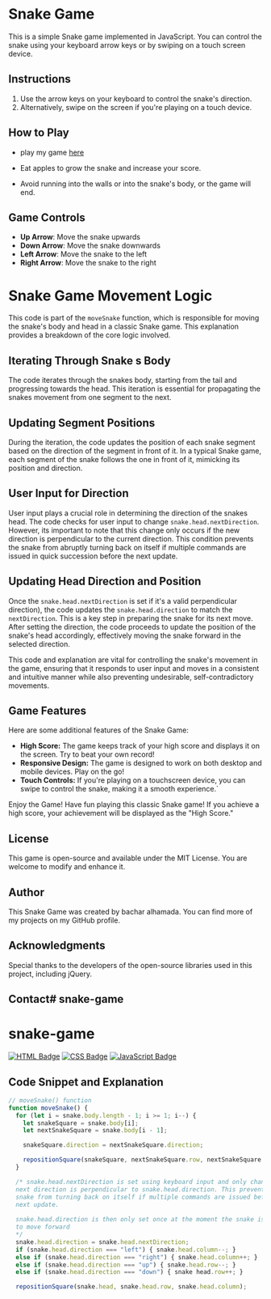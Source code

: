 # Snake Game

This is a simple Snake game implemented in JavaScript. You can control the snake using your keyboard arrow keys or by swiping on a touch screen device.

## Instructions

1. Use the arrow keys on your keyboard to control the snake's direction.
2. Alternatively, swipe on the screen if you're playing on a touch device.

## How to Play
- play my game [here]([URL](https://bachar157.github.io/random-game/))

- Eat apples to grow the snake and increase your score.
- Avoid running into the walls or into the snake's body, or the game will end.

## Game Controls

- **Up Arrow**: Move the snake upwards
- **Down Arrow**: Move the snake downwards
- **Left Arrow**: Move the snake to the left
- **Right Arrow**: Move the snake to the right




# Snake Game Movement Logic

This code is part of the `moveSnake` function, which is responsible for moving the snake's body and head in a
 classic Snake game. This explanation provides a breakdown of the core logic involved.

## Iterating Through Snake s Body
The code iterates through the snakes body, starting from the tail and progressing towards the head.
 This iteration is essential for propagating the snakes movement from one segment to the next.

## Updating Segment Positions
During the iteration, the code updates the position of each snake segment based on the direction of the segment
 in front of it. In a typical Snake game, each segment of the snake follows the one in front of it, mimicking its
position and direction.

## User Input for Direction
User input plays a crucial role in determining the direction of the snakes head. The code checks for user input to
 change `snake.head.nextDirection`. However, its important to note that this change only occurs if the new
 direction is perpendicular to the current direction. This condition prevents the snake from abruptly
 turning back on itself if multiple commands are issued in quick succession before the next update.

## Updating Head Direction and Position
Once the `snake.head.nextDirection` is set if it's a valid perpendicular direction), the code updates the `snake.head.direction` to match the `nextDirection`. This is a key step in preparing the snake for its
 next move. After setting the direction, the code proceeds to update the position of the snake's
head accordingly, effectively moving the snake forward in the selected direction.

This code and explanation are vital for controlling the snake's movement in the game, ensuring that it
 responds to user input and moves in a consistent and intuitive manner while also preventing undesirable, self-contradictory movements.

## Game Features

Here are some additional features of the Snake Game:

- **High Score:** The game keeps track of your high score and displays it on the screen. Try to beat your
 own record!
- **Responsive Design:** The game is designed to work on both desktop and mobile devices. Play on the go!
- **Touch Controls:** If you're playing on a touchscreen device, you can swipe to control the snake, making
it a smooth experience.`

Enjoy the Game! Have fun playing this classic Snake game! If you achieve a high score, your achievement
will be displayed as the "High Score."

## License

This game is open-source and available under the MIT License. You are welcome to modify and enhance it.

## Author

This Snake Game was created by bachar alhamada. You can find more of my projects on my GitHub profile.

## Acknowledgments

Special thanks to the developers of the open-source libraries used in this project, including jQuery.

## Contact# snake-game
# snake-game
[![HTML Badge](https://img.shields.io/badge/-HTML-E34F26?style=for-the-badge&labelColor=black&logo=html5&logoColor=E34F26)](#)
[![CSS Badge](https://img.shields.io/badge/-CSS-1572B6?style=for-the-badge&labelColor=black&logo=css3&logoColor=1572B6)](#)
[![JavaScript Badge](https://img.shields.io/badge/-JavaScript-F7DF1E?style=for-the-badge&labelColor=black&logo=javascript&logoColor=F7DF1E)](#)

## Code Snippet and Explanation

```javascript
// moveSnake() function
function moveSnake() {
  for (let i = snake.body.length - 1; i >= 1; i--) {
    let snakeSquare = snake.body[i];
    let nextSnakeSquare = snake.body[i - 1];

    snakeSquare.direction = nextSnakeSquare.direction;

    repositionSquare(snakeSquare, nextSnakeSquare.row, nextSnakeSquare.column);
  }

  /* snake.head.nextDirection is set using keyboard input and only changes if the
  next direction is perpendicular to snake.head.direction. This prevents the 
  snake from turning back on itself if multiple commands are issued before the
  next update.
  
  snake.head.direction is then only set once at the moment the snake is prepared
  to move forward
  */
  snake.head.direction = snake.head.nextDirection;
  if (snake.head.direction === "left") { snake.head.column--; }
  else if (snake.head.direction === "right") { snake.head.column++; }
  else if (snake.head.direction === "up") { snake.head.row--; }
  else if (snake.head.direction === "down") { snake head.row++; }

  repositionSquare(snake.head, snake.head.row, snake.head.column);
